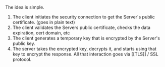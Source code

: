 The idea is simple.
1. The client initiates the security connection to get the Server's public certificate. (goes in plain text)
2. The client validates the Servers public certificate, checks the data expiration, cert domain, etc
3. The client generates a temporary key that is encrypted by the Server's public key.
4. The server takes the encrypted key, decrypts it, and starts using that key to encrypt the response.
All that interaction goes via [[TLS]] / SSL protocol.
